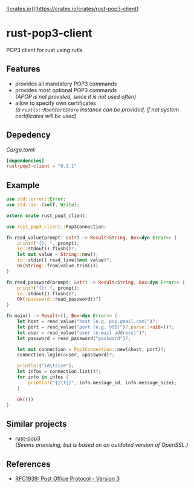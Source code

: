 [![crates.io]](https://img.shields.io/crates/v/rust-pop3-client.svg)](https://crates.io/crates/rust-pop3-client)

# rust-pop3-client

POP3 client for rust using rutls.

## Features

- provides all mandatory POP3 commands
- provides most optional POP3 commands  
  _(APOP is not provided, since it is not used often)_
- allow to specify own certificates  
  _(a `rustls::RootCertStore` instance can be provided, if not system certificates will be used)_

## Depedency

_Cargo.toml:_
````toml
[dependencies]
rust-pop3-client = "0.2.1"
````

## Example

````rust
use std::error::Error;
use std::io::{self, Write};

extern crate rust_pop3_client;

use rust_pop3_client::Pop3Connection;

fn read_value(prompt: &str) -> Result<String, Box<dyn Error>> {
    print!("{}: ", prompt);
    io::stdout().flush()?;
    let mut value = String::new();
    io::stdin().read_line(&mut value)?;
    Ok(String::from(value.trim()))
}

fn read_password(prompt: &str) -> Result<String, Box<dyn Error>> {
    print!("{}: ", prompt);
    io::stdout().flush()?;
    Ok(rpassword::read_password()?)
}

fn main() -> Result<(), Box<dyn Error>> {
    let host = read_value("host (e.g. pop.gmail.com)")?;
    let port = read_value("port (e.g. 995)")?.parse::<u16>()?;
    let user = read_value("user (e-mail address)")?;
    let password = read_password("password")?;

    let mut connection = Pop3Connection::new(&host, port)?;
    connection.login(&user, &password)?;

    println!("id\tsize");
    let infos = connection.list()?;
    for info in infos {
        println!("{}\t{}", info.message_id, info.message_size);
    }

    Ok(())
}
````


## Similar projects

- [rust-pop3](https://crates.io/crates/pop3)  
  _(Seems promising, but is based on an outdated version of OpenSSL.)_

## References

- [RFC1939: Post Office Protocol - Version 3](https://www.rfc-editor.org/rfc/rfc1939)
